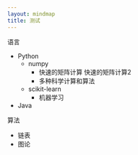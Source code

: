 ```yaml
---
layout: mindmap
title: 测试
---
```



语言
- Python
    - numpy
        - 快速的矩阵计算
        快速的矩阵计算2
        - 多种科学计算和算法
    - scikit-learn
        - 机器学习
- Java

算法
- 链表
- 图论